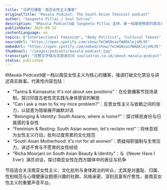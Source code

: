```yaml
---
title: "马萨拉播客：南亚女性主义播客"
originalTitle: "Masala Podcast: The South Asian feminist podcast"
author: "Sangeeta Pillai / Soul Sutras"
description: "《Masala Podcast》由 Sangeeta Pillai 主持，是一档屡获殊荣的南亚女性主义播客，聚焦性、身体、心理健康与文化禁忌等议题。节目以亲密叙事与批判性反思为特色，探讨羞耻、性骚扰、更年期、归属感与母职压力等主题，强调南亚女性的多元经验与交叉女性主义视角。曾获英国播客奖、Spotify SoundUp 奖，并登上纽约与伦敦街头广告牌。Spotify 评分为 4.8（56 条评论），在全球南亚女性主义社群中具有广泛影响力。"
publishDate: 2025-09-12
contentLanguage: en
topics: ["Intersectional Feminism", "Body Politics", "Cultural Taboos", "Motherhood Critique", "Mental Health"]
sourceUrl: "https://open.spotify.com/show/7eCWGNxaofWADklejsML95"
embedUrl: "https://open.spotify.com/embed/show/7eCWGNxaofWADklejsML95"
thumbnail: "/images/podcasts/masala-podcast.jpg"
transcript: "完整文字稿与资源请访问 soulsutras.co.uk/about-masala-podcast"
status: published
---
```


《Masala Podcast》是一档以南亚女性主义为核心的播客，强调打破文化禁忌与讲述真实故事。代表性内容包括：

- “Tantra & Kamasutra: It's not about sex positions”：在伦敦播客节现场录制，探讨印度古老性灵实践与身体感官的解放
- “Can I ask a man to fix my mice problem?”：反思女性主义与依赖之间的张力，以鼠患为隐喻展开幽默对话
- “Belonging & Identity: South Asians, where is home?”：探讨移民身份与归属感的复杂性
- “Feminism & Resting: South Asian women, let's reclaim rest”：将休息视为女性主义行动，批判过度劳累的文化规范
- “South Asian Motherhood: it's not for all women”：质疑母职强制与生育压力，讲述不育与不愿育的女性经验
- “Richa Moorjani on South Asian Beauty & Identity”：与《Never Have I Ever》演员对谈，探讨南亚女性在西方媒体中的表征与抗争

节目适合关注南亚女性主义、文化批判与身体政治的听众，尤其是对羞耻、归属、性别规范与心理健康议题感兴趣的社群。风格亲密、深刻且富有疗愈性，是南亚女性主义的重要声音平台。
